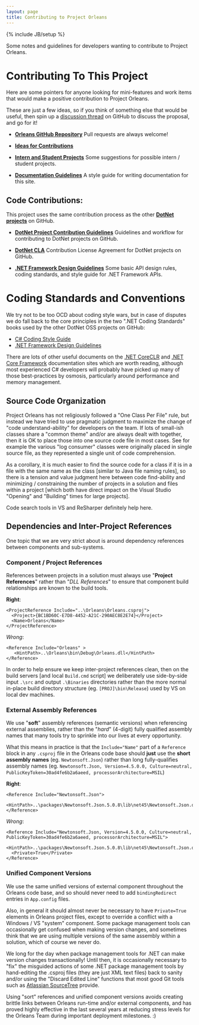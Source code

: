 ```yaml
---
layout: page
title: Contributing to Project Orleans
---
```

{% include JB/setup %}

Some notes and guidelines for developers wanting to contribute to Project Orleans.

# Contributing To This Project

Here are some pointers for anyone looking for mini-features and work items that would make a positive contribution to Project Orleans. 

These are just a few ideas, so if you think of something else that would be useful, then spin up a [discussion thread](https://github.com/dotnet/orleans/issues) on GitHub to discuss the proposal, and go for it!

* **[Orleans GitHub Repository](https://github.com/dotnet/orleans)** 
Pull requests are always welcome!

* **[Ideas for Contributions](Ideas-for-Contributions)**

* **[Intern and Student Projects](Student-Projects)** 
Some suggestions for possible intern / student projects.

* **[Documentation Guidelines](Documentation-Guidelines)** A style guide for writing documentation for this site.


## Code Contributions:

This project uses the same contribution process as the other **[DotNet projects](http://dotnet.github.io/)** on GitHub.

* **[DotNet Project Contribution Guidelines](https://github.com/dotnet/corefx/wiki/Contributing)**
Guidelines and workflow for contributing to DotNet projects on GitHub.

* **[DotNet CLA](https://github.com/dotnet/corefx/wiki/Contribution-License-Agreement-%28CLA%29)**
Contribution License Agreement for DotNet projects on GitHub.

* **[.NET Framework Design Guidelines](https://github.com/dotnet/corefx/wiki/Framework-Design-Guidelines-Digest)** 
Some basic API design rules, coding standards, and style guide for .NET Framework APIs.


# Coding Standards and Conventions

We try not to be too OCD about coding style wars, but in case of disputes we do fall back to the core principles in the two ".NET Coding Standards" books used by the other DotNet OSS projects on GitHub:


- [C# Coding Style Guide](https://github.com/dotnet/corefx/blob/master/Documentation/coding-guidelines/coding-style.md) 
- [.NET Framework Design Guidelines](https://github.com/dotnet/corefx/blob/master/Documentation/coding-guidelines/framework-design-guidelines-digest.md) 

There are lots of other useful documents on the [.NET CoreCLR](https://github.com/dotnet/coreclr/tree/master/Documentation) and [.NET Core Framework](https://github.com/dotnet/corefx/tree/master/Documentation) documentation sites which are worth reading, although most experienced C# developers will probably have picked up many of those best-practices by osmosis, particularly around performance and memory management. 

## Source Code Organization

Project Orleans has not religiously followed a "One Class Per File" rule, but instead we have tried to use pragmatic judgment to maximize the change of "code understand-ability" for developers on the team. 
If lots of small-ish classes share a "common theme" and/or are always dealt with together, then it is OK to place those into one source code file in most cases. 
See for example the various "log consumer" classes were originally placed in single source file, as they represented a single unit of code comprehension.

As a corollary, it is much easier to find the source code for a class if it is in a file with the same name as the class [similar to Java file naming rules], so there is a tension and value judgment here between code find-ability and minimizing / constraining the number of projects in a solution and files within a project [which both have direct impact on the Visual Studio "Opening" and "Building" times for large projects]. 

Code search tools in VS and ReSharper definitely help here.    


## Dependencies and Inter-Project References

One topic that we are very strict about is around dependency references between components and sub-systems.

### Component / Project References

References between projects in a solution must always use "**Project References**" rather than "_DLL References_" to ensure that component build relationships are known to the build tools. 

**Right**:

    <ProjectReference Include="..\Orleans\Orleans.csproj">
      <Project>{BC1BD60C-E7D8-4452-A21C-290AEC8E2E74}</Project>
      <Name>Orleans</Name>
    </ProjectReference>

_Wrong_:

    <Reference Include="Orleans" >
       <HintPath>..\Orleans\bin\Debug\Orleans.dll</HintPath>
    </Reference>

In order to help ensure we keep inter-project references clean, then on the build servers [and local `Build.cmd` script] we deliberately use side-by-side input `.\src` and output `.\Binaries` directories rather than the more normal in-place build directory structure (eg. `[PROJ]\bin\Release`) used by VS on local dev machines.

### External Assembly References

We use "**soft**" assembly references (semantic versions) when referencing external assemblies, rather than the "_hard_" (4-digit) fully qualified assembly names that many tools try to sprinkle into our lives at every opportunity.

What this means in practice is that the `Include="Name"` part of a  `Reference` block in any `.csproj` file in the Orleans code base should **just** use the **short assembly names** (eg. `Newtonsoft.Json`) rather than long fully-qualifies assembly names (eg. `Newtonsoft.Json, Version=4.5.0.0, Culture=neutral, PublicKeyToken=30ad4fe6b2a6aeed, processorArchitecture=MSIL`)

**Right**:

    <Reference Include="Newtonsoft.Json">
      <HintPath>..\packages\Newtonsoft.Json.5.0.8\lib\net45\Newtonsoft.Json.dll</HintPath>
    </Reference>

_Wrong_:

    <Reference Include="Newtonsoft.Json, Version=4.5.0.0, Culture=neutral, PublicKeyToken=30ad4fe6b2a6aeed, processorArchitecture=MSIL">
      <HintPath>..\packages\Newtonsoft.Json.5.0.8\lib\net45\Newtonsoft.Json.dll</HintPath>
      <Private>True</Private>
    </Reference>

### Unified Component Versions

We use the same unified versions of external component throughout the Orleans code base, and so should never need to add `bindingRedirect` entries in `App.config` files.

Also, in general it should almost never be necessary to have `Private=True` elements in Orleans project files, except to override a conflict with a Windows / VS "system" component.
Some package management tools can occasionally get confused when making version changes, and sometimes think that we are using multiple versions of the same assembly within a solution, which of course we never do.
 
We long for the day when package management tools for .NET can make version changes transactionally! 
Until then, it is occasionally necessary to "fix" the misguided actions of some .NET package management tools by hand-editing the .csproj files (they are just XML text files) back to sanity and/or using the "Discard Edited Line" functions that most good Git tools such as [Atlassian SourceTree](https://www.sourcetreeapp.com/) provide.

Using "sort" references and unified component versions avoids creating brittle links between Orleans run-time and/or external components, and has proved highly effective in the last several years at reducing stress levels for the Orleans Team during important deployment milestones. :)
    